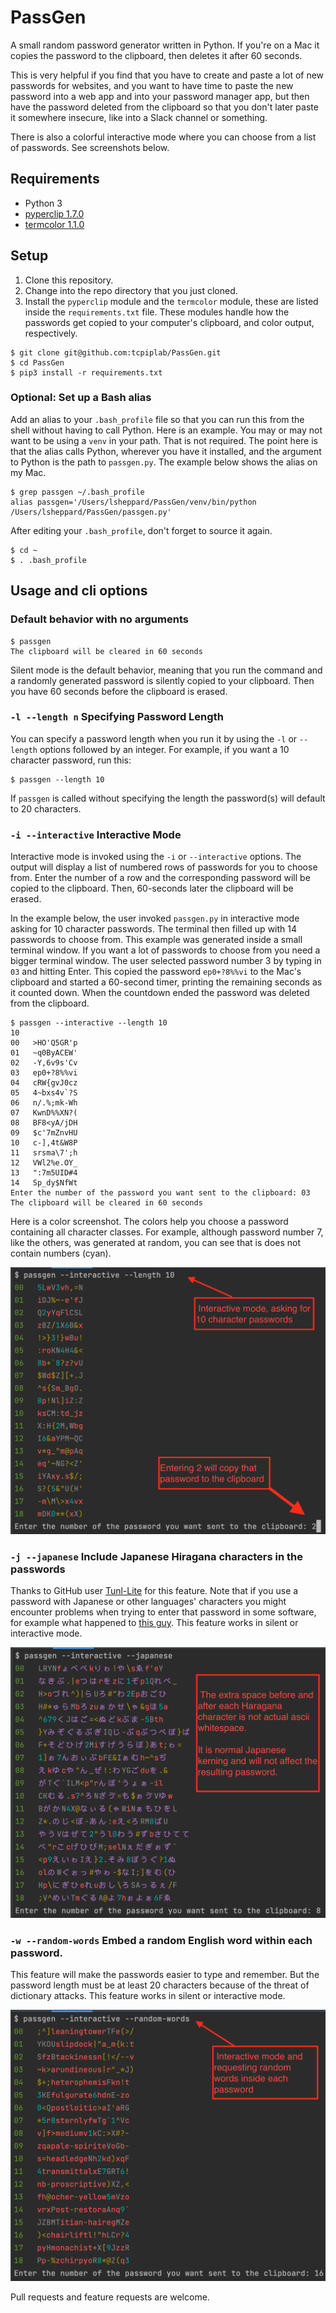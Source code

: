 # PassGen
A small random password generator written in Python. If you're on a Mac it copies the password to the clipboard, then deletes it after 60 seconds.


This is very helpful if you find that you have to create and paste a lot of new passwords for websites, and you want to have time to paste the new password into a web app and into your password manager app, but then have the password deleted from the clipboard so that you don't later paste it somewhere insecure, like into a Slack channel or something.

There is also a colorful interactive mode where you can choose from a list of passwords. See screenshots below.

## Requirements

* Python 3
* [pyperclip 1.7.0](https://pypi.org/project/pyperclip/1.7.0/)
* [termcolor 1.1.0](https://pypi.org/project/termcolor/)

## Setup

1. Clone this repository.
2. Change into the repo directory that you just cloned.
3. Install the `pyperclip` module and the `termcolor` module, these are listed inside the `requirements.txt` file. These modules handle how the passwords get copied to your computer's clipboard, and color output, respectively.

```
$ git clone git@github.com:tcpiplab/PassGen.git
$ cd PassGen
$ pip3 install -r requirements.txt
```

### Optional: Set up a Bash alias

Add an alias to your `.bash_profile` file so that you can run this from the shell without having to call Python. Here is an example. You may or may not want to be using a `venv` in your path. That is not required. The point here is that the alias calls Python, wherever you have it installed, and the argument to Python is the path to `passgen.py`. The example below shows the alias on my Mac.

```
$ grep passgen ~/.bash_profile
alias passgen='/Users/lsheppard/PassGen/venv/bin/python /Users/lsheppard/PassGen/passgen.py'
```

After editing your `.bash_profile`, don't forget to source it again.

```
$ cd ~
$ . .bash_profile
```

## Usage and cli options

### Default behavior with no arguments

```
$ passgen
The clipboard will be cleared in 60 seconds 
```
Silent mode is the default behavior, meaning that you run the command and a randomly generated password is silently copied to your clipboard. Then you have 60 seconds before the clipboard is erased. 


### `-l --length n` Specifying Password Length
You can specify a password length when you run it by using the `-l` or `--length` options followed by an integer. For example, if you want a 10 character password, run this:

```
$ passgen --length 10
```

If `passgen` is called without specifying the length the password(s) will default to 20 characters.

### `-i --interactive` Interactive Mode
Interactive mode is invoked using the `-i` or `--interactive` options. The output will display a list of numbered rows of passwords for you to choose from. Enter the number of a row and the corresponding password will be copied to the clipboard. Then, 60-seconds later the clipboard will be erased.

In the example below, the user invoked `passgen.py` in interactive mode asking for 10 character passwords. The terminal then filled up with 14 passwords to choose from. This example was generated inside a small terminal window. If you want a lot of passwords to choose from you need a bigger terminal window. The user selected password number 3 by typing in `03` and hitting Enter. This copied the password `ep0+?8%%vi` to the Mac's clipboard and started a 60-second timer, printing the remaining seconds as it counted down. When the countdown ended the password was deleted from the clipboard. 

```
$ passgen --interactive --length 10
10
00   >HO'Q5GR'p
01   ~q0ByACEW'
02   -Y,6v9s'Cv
03   ep0+?8%%vi
04   cRW{gvJ0cz
05   4~bxs4v`?S
06   n/.%;mk-Wh
07   KwnD%%XN?(
08   BF8<yA/jDH
09   $c'7mZnvHU
10   c-],4t&W8P
11   srsma\7';h
12   VWl2%e.OY_
13   ":7m5UID#4
14   Sp_dy$NfWt
Enter the number of the password you want sent to the clipboard: 03
The clipboard will be cleared in 60 seconds 
```

Here is a color screenshot. The colors help you choose a password containing all character classes. For example, although password number 7, like the others, was generated at random, you can see that is does not contain numbers (cyan).

![passgen-interactive-10-screenshot.png](https://github.com/tcpiplab/PassGen/blob/master/passgen-interactive-10-screenshot.png "This is a screenshot of the passgen script being used in interactive mode. The user has asked for 10 character passwords.")

### `-j --japanese` Include Japanese Hiragana characters in the passwords
Thanks to GitHub user [Tunl-Lite](https://github.com/Tunl-Lite) for this feature. Note that if you use a password with Japanese or other languages' characters you might encounter problems when trying to enter that password in some software, for example what happened to [this guy](https://answers.microsoft.com/en-us/windows/forum/all/inputting-and-ime-password-for-wifi-not-allowed/322eba17-c568-4e84-b36c-5e83da63608e). This feature works in silent or interactive mode.

![passgen-japanese-screenshot.png](https://github.com/tcpiplab/PassGen/blob/master/passgen-japanese-screenshot.png "This screenshot shows passgen creating passwords containing Japanese characters.")

### `-w --random-words` Embed a random English word within each password.
This feature will make the passwords easier to type and remember. But the password length must be at least 20 characters because of the threat of dictionary attacks. This feature works in silent or interactive mode.

![passgen-random-words-screenshot.png](https://github.com/tcpiplab/PassGen/blob/master/passgen-random-words-screenshot.png "This is a screenshot of passgen creating passwords with random words embedded inside each password.")

Pull requests and feature requests are welcome.
